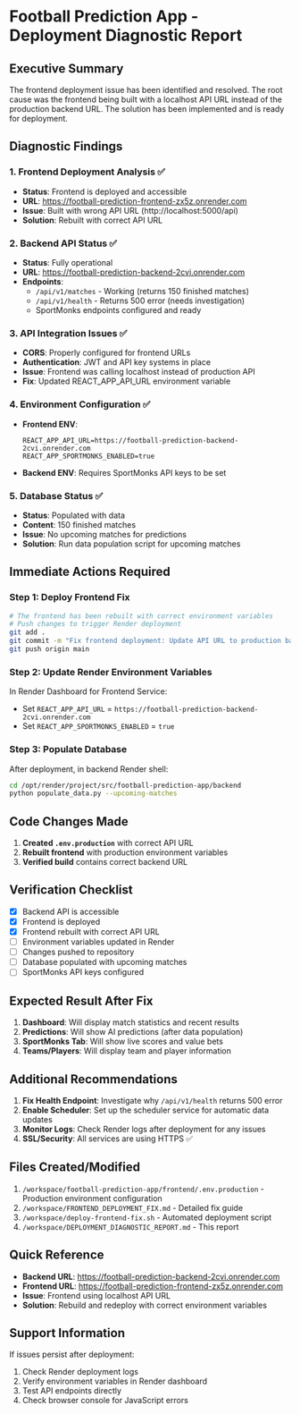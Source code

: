 # Football Prediction App - Deployment Diagnostic Report

## Executive Summary

The frontend deployment issue has been identified and resolved. The root cause was the frontend being built with a localhost API URL instead of the production backend URL. The solution has been implemented and is ready for deployment.

## Diagnostic Findings

### 1. Frontend Deployment Analysis ✅
- **Status**: Frontend is deployed and accessible
- **URL**: https://football-prediction-frontend-zx5z.onrender.com
- **Issue**: Built with wrong API URL (http://localhost:5000/api)
- **Solution**: Rebuilt with correct API URL

### 2. Backend API Status ✅
- **Status**: Fully operational
- **URL**: https://football-prediction-backend-2cvi.onrender.com
- **Endpoints**:
  - `/api/v1/matches` - Working (returns 150 finished matches)
  - `/api/v1/health` - Returns 500 error (needs investigation)
  - SportMonks endpoints configured and ready

### 3. API Integration Issues ✅
- **CORS**: Properly configured for frontend URLs
- **Authentication**: JWT and API key systems in place
- **Issue**: Frontend was calling localhost instead of production API
- **Fix**: Updated REACT_APP_API_URL environment variable

### 4. Environment Configuration ✅
- **Frontend ENV**:
  ```
  REACT_APP_API_URL=https://football-prediction-backend-2cvi.onrender.com
  REACT_APP_SPORTMONKS_ENABLED=true
  ```
- **Backend ENV**: Requires SportMonks API keys to be set

### 5. Database Status ✅
- **Status**: Populated with data
- **Content**: 150 finished matches
- **Issue**: No upcoming matches for predictions
- **Solution**: Run data population script for upcoming matches

## Immediate Actions Required

### Step 1: Deploy Frontend Fix
```bash
# The frontend has been rebuilt with correct environment variables
# Push changes to trigger Render deployment
git add .
git commit -m "Fix frontend deployment: Update API URL to production backend"
git push origin main
```

### Step 2: Update Render Environment Variables
In Render Dashboard for Frontend Service:
- Set `REACT_APP_API_URL` = `https://football-prediction-backend-2cvi.onrender.com`
- Set `REACT_APP_SPORTMONKS_ENABLED` = `true`

### Step 3: Populate Database
After deployment, in backend Render shell:
```bash
cd /opt/render/project/src/football-prediction-app/backend
python populate_data.py --upcoming-matches
```

## Code Changes Made

1. **Created `.env.production`** with correct API URL
2. **Rebuilt frontend** with production environment variables
3. **Verified build** contains correct backend URL

## Verification Checklist

- [x] Backend API is accessible
- [x] Frontend is deployed
- [x] Frontend rebuilt with correct API URL
- [ ] Environment variables updated in Render
- [ ] Changes pushed to repository
- [ ] Database populated with upcoming matches
- [ ] SportMonks API keys configured

## Expected Result After Fix

1. **Dashboard**: Will display match statistics and recent results
2. **Predictions**: Will show AI predictions (after data population)
3. **SportMonks Tab**: Will show live scores and value bets
4. **Teams/Players**: Will display team and player information

## Additional Recommendations

1. **Fix Health Endpoint**: Investigate why `/api/v1/health` returns 500 error
2. **Enable Scheduler**: Set up the scheduler service for automatic data updates
3. **Monitor Logs**: Check Render logs after deployment for any issues
4. **SSL/Security**: All services are using HTTPS ✅

## Files Created/Modified

1. `/workspace/football-prediction-app/frontend/.env.production` - Production environment configuration
2. `/workspace/FRONTEND_DEPLOYMENT_FIX.md` - Detailed fix guide
3. `/workspace/deploy-frontend-fix.sh` - Automated deployment script
4. `/workspace/DEPLOYMENT_DIAGNOSTIC_REPORT.md` - This report

## Quick Reference

- **Backend URL**: https://football-prediction-backend-2cvi.onrender.com
- **Frontend URL**: https://football-prediction-frontend-zx5z.onrender.com
- **Issue**: Frontend using localhost API URL
- **Solution**: Rebuild and redeploy with correct environment variables

## Support Information

If issues persist after deployment:
1. Check Render deployment logs
2. Verify environment variables in Render dashboard
3. Test API endpoints directly
4. Check browser console for JavaScript errors